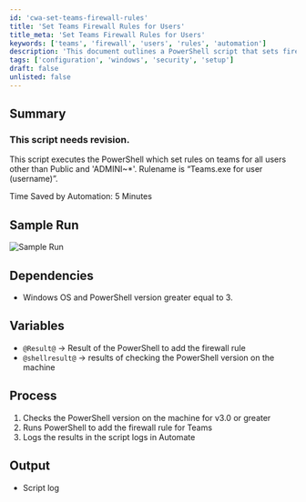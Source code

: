 ```yaml
---
id: 'cwa-set-teams-firewall-rules'
title: 'Set Teams Firewall Rules for Users'
title_meta: 'Set Teams Firewall Rules for Users'
keywords: ['teams', 'firewall', 'users', 'rules', 'automation']
description: 'This document outlines a PowerShell script that sets firewall rules for Microsoft Teams users, excluding public users and specific administrative accounts. The script checks the PowerShell version, executes the necessary commands, and logs the results for review. It aims to streamline the process and save time in user management.'
tags: ['configuration', 'windows', 'security', 'setup']
draft: false
unlisted: false
---
```

## Summary

### **This script needs revision.**

This script executes the PowerShell which set rules on teams for all users other than Public and 'ADMINI~*'. Rulename is “Teams.exe for user (username)”.

Time Saved by Automation: 5 Minutes

## Sample Run

![Sample Run](5078775/docs/8009434/images/11147752)

## Dependencies

- Windows OS and PowerShell version greater equal to 3.

## Variables

- `@Result@` -> Result of the PowerShell to add the firewall rule
- `@shellresult@` -> results of checking the PowerShell version on the machine

## Process

1. Checks the PowerShell version on the machine for v3.0 or greater
2. Runs PowerShell to add the firewall rule for Teams
3. Logs the results in the script logs in Automate

## Output

- Script log


